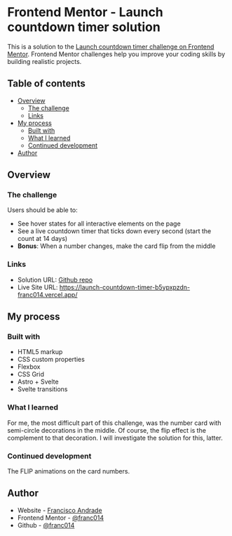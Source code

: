 # Frontend Mentor - Launch countdown timer solution

This is a solution to the [Launch countdown timer challenge on Frontend Mentor](https://www.frontendmentor.io/challenges/launch-countdown-timer-N0XkGfyz-). Frontend Mentor challenges help you improve your coding skills by building realistic projects. 

## Table of contents

- [Overview](#overview)
  - [The challenge](#the-challenge)
  - [Links](#links)
- [My process](#my-process)
  - [Built with](#built-with)
  - [What I learned](#what-i-learned)
  - [Continued development](#continued-development)
- [Author](#author)




## Overview

### The challenge

Users should be able to:

- See hover states for all interactive elements on the page
- See a live countdown timer that ticks down every second (start the count at 14 days)
- **Bonus**: When a number changes, make the card flip from the middle

### Links

- Solution URL: [Github repo](https://github.com/franc014/frem-countdown-timer)
- Live Site URL: https://launch-countdown-timer-b5ypxpzdn-franc014.vercel.app/

## My process

### Built with
- HTML5 markup
- CSS custom properties
- Flexbox
- CSS Grid
- Astro + Svelte
- Svelte transitions


### What I learned

For me, the most difficult part of this challenge, was the number card with semi-circle decorations in the middle. Of course, the flip effect is the complement to that decoration. 
I will investigate the solution for this, latter. 

### Continued development

The FLIP animations on the card numbers.

## Author

- Website - [Francisco Andrade](https://www.jandrade.co/)
- Frontend Mentor - [@franc014](https://www.frontendmentor.io/profile/franc014)
- Github - [@franc014](https://github.com/franc014)



